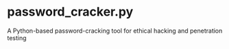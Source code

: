 # password_cracker.py
A Python-based password-cracking tool for ethical hacking and penetration testing
